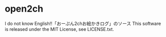 # open2ch
I do not know English!!「おーぷん2chお絵かきログ」のソース
This software is released under the MIT License, see LICENSE.txt.
